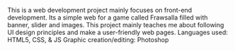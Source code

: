This is a web development project mainly focuses on front-end development.
Its a simple web for a game called Frawsalla filled with banner, slider and images.
This project mainly teaches me about following UI design principles and make a user-friendly web pages.
Languages used: HTML5, CSS, & JS
Graphic creation/editing: Photoshop